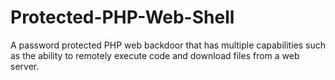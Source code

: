 # Protected-PHP-Web-Shell
A password protected PHP web backdoor that has multiple capabilities such as the ability to remotely execute code and download files from a web server.
